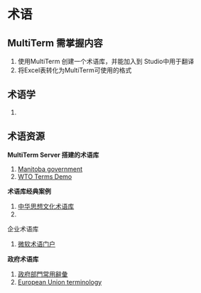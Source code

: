 # 术语

##  MultiTerm 需掌握内容

1. 使用MultiTerm 创建一个术语库，并能加入到 Studio中用于翻译
2. 将Excel表转化为MultiTerm可使用的格式



## 术语学

1. 


## 术语资源
**MultiTerm Server 搭建的术语库**

1. [Manitoba government](https://web43.gov.mb.ca/multiterm)
2. [WTO Terms Demo](https://wto.sdlproducts.com/multiterm)

**术语库经典案例**

1. [中华思想文化术语库](https://shuyuku.chinesethought.cn/)
2. 

企业术语库

1. [微软术语门户](https://www.microsoft.com/en-us/language)

**政府术语库**

1. [政府部門常用辭彙](https://www.csb.gov.hk/hkgcsb/glossary/glossary_tc.php)
1. [European Union terminology](https://iate.europa.eu/home) 